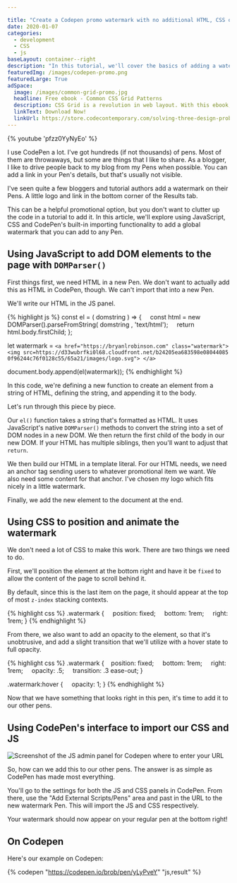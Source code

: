 ```yaml
---

title: "Create a Codepen promo watermark with no additional HTML, CSS or JS"
date: 2020-01-07
categories:
  - development
  - CSS
  - js
baseLayout: container--right
description: "In this tutorial, we'll cover the basics of adding a watermark to a CodePen Pen with no additional html, css or js on that pen."
featuredImg: /images/codepen-promo.png
featuredLarge: True
adSpace: 
  image: /images/common-grid-promo.jpg
  headline: Free ebook - Common CSS Grid Patterns
  description: CSS Grid is a revolution in web layout. With this ebook, I cover 3 design patterns that Grid solves easier, better and more creatively to help push our designs in better directions.
  linkText: Download Now!
  linkUrl: https://store.codecontemporary.com/solving-three-design-problems-with-css-grid/buy
---
```



{% youtube 'pfzz0YyNyEo' %}

I use CodePen a lot. I've got hundreds (if not thousands) of pens. Most of them are throwaways, but some are things that I like to share. As a blogger, I like to drive people back to my blog from my Pens when possible. You can add a link in your Pen's details, but that's usually not visible.

I've seen quite a few bloggers and tutorial authors add a watermark on their Pens. A little logo and link in the bottom corner of the Results tab.

This can be a helpful promotional option, but you don't want to clutter up the code in a tutorial to add it. In this article, we'll explore using JavaScript, CSS and CodePen's built-in importing functionality to add a global watermark that you can add to any Pen.

## Using JavaScript to add DOM elements to the page with `DOMParser()`

First things first, we need HTML in a new Pen. We don't want to actually add this as HTML in CodePen, though. We can't import that into a new Pen.

We'll write our HTML in the JS panel.

{% highlight js %}
const el = ( domstring ) => {
    const html = new DOMParser().parseFromString( domstring , 'text/html');
    return html.body.firstChild;
};

let watermark = `<a href="https://bryanlrobinson.com" class="watermark">
                     <img src=https://d33wubrfki0l68.cloudfront.net/b24205ea683598e08044085 0f96244c76f0128c55/65a21/images/logo.svg">
                 </a>`

document.body.append(el(watermark));
{% endhighlight %}

In this code, we're defining a new function to create an element from a string of HTML, defining the string, and appending it to the body.

Let's run through this piece by piece.

Our `el()` function takes a string that's formatted as HTML. It uses JavaScript's native `DOMParser()` methods to convert the string into a set of DOM nodes in a new DOM. We then return the first child of the body in our new DOM. If your HTML has multiple siblings, then you'll want to adjust that `return`.

We then build our HTML in a template literal. For our HTML needs, we need an anchor tag sending users to whatever promotional item we want. We also need some content for that anchor. I've chosen my logo which fits nicely in a little watermark.

Finally, we add the new element to the document at the end.

## Using CSS to position and animate the watermark

We don't need a lot of CSS to make this work. There are two things we need to do.

First, we'll position the element at the bottom right and have it be `fixed` to allow the content of the page to scroll behind it.

By default, since this is the last item on the page, it should appear at the top of most `z-index` stacking contexts.

{% highlight css %}
.watermark {
    position: fixed;
    bottom: 1rem;
    right: 1rem;
}
{% endhighlight %}

From there, we also want to add an opacity to the element, so that it's unobtrusive, and add a slight transition that we'll utilize with a hover state to full opacity.

{% highlight css %}
.watermark {
    position: fixed;
    bottom: 1rem;
    right: 1rem;
    opacity: .5;
    transition: .3 ease-out;
}

.watermark:hover {
    opacity: 1;
}
{% endhighlight %}

Now that we have something that looks right in this pen, it's time to add it to our other pens.

## Using CodePen's interface to import our CSS and JS

![Screenshot of the JS admin panel for Codepen where to enter your URL](/images/codepen-screen.jpg)

So, how can we add this to our other pens. The answer is as simple as CodePen has made most everything.

You'll go to the settings for both the JS and CSS panels in CodePen. From there, use the "Add External Scripts/Pens" area and past in the URL to the new watermark Pen. This will import the JS and CSS respectively.

Your watermark should now appear on your regular pen at the bottom right!

## On Codepen

Here's our example on Codepen:

{% codepen "https://codepen.io/brob/pen/yLyPveY" "js,result" %}
